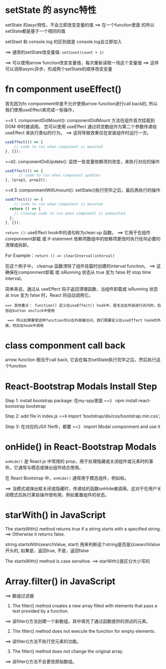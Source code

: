 # setState 的 async特性

setState 的asyc特性，不会立即改变变量的值 ==> 在一个function里面 的所以setState都是基于一个相同的值

setStaet 和 console.log 的区别就是 console.log会立即加入

==> 通常的setState改变量值: `setCount(count + 1) `

==> 可以使用arrow function改变变量值，每次重新读取一场这个变量值 ==> 这样可以消除async异步，形成两个setState的顺序改变变量

# fn componment useEffect()

首先因为fn componment中是不允许使用arrow function进行call back的, 所以我们使用useEffect来完成一些操作，

==》 1. componentDidMount(): componentDidMount 方法在组件首次挂载到 DOM 中时被调用。 您可以使用 useEffect 通过将空数组作为第二个参数传递给 useEffect 来执行类似的行为。 
  ==> 这将导致效果仅在安装组件时运行一次。
 
```React.js
useEffect(() => {
    // code to run when component is mounted
}, []);
```

==》2. componentDidUpdate(): 监控一些变量依赖项的改变，来执行对应的操作

```React.js
useEffect(() => {
      // code to run when component updates
}, [prop1, prop2]);
```
    
==》 3. componmentWillUmount(): setState()执行完毕之后，最后再执行的操作

```React.js
useEffect(() => {
    // code to run when component is mounted
  return () => {
    // cleanup code to run when component is unmounted
  };
}, []);
```
`return ()`: useEffect hook中的语句称为clean up 函数。 ==> 它用于在组件componment卸载 或 if-statement 依赖项数组中的依赖项更改时执行任何必要的清理或拆卸。

For Example：`return () => clearInterval(interval)`

在这个例子中， cleanup 函数清除了组件挂载时创建的interval function。 ==> 这确保在componment卸载 或  isRunning 状态从 true 变为 false 时 stop time interval。

简单来说，通过从 useEffect 钩子返回清理函数，当组件卸载或 isRunning 状态从 true 变为 false 时，React 将自动调用它。
    
```    
==> 其他重点： function() 定义在useEffect() hook中，是无法在外部进行访问的，包括在button onclick中使用
  
 ==> 所以如果要使这种function可以在外部被访问，我们需要定义在useEffect hook的外面，然后在hook中调用
```
 
# class componment call back

arrow function 相当于call back, 它会在每次setState执行完毕之后，然后执行这个function

# React-Bootstrap Modals Install Step
  Step 1: install bootstrap package: 在my-app里面 ==》 npm install react-bootstrap bootstrap
	
  Step 2: add file in index.js ==》 import 'bootstrap/dis/css/bootstrap.min.css';
  
  Step 3: 在对应的JSX file中，都要 ==》 import Modal componment and use it 
  
# onHide() in React-Bootstrap Modals
`onHide()` 是 React.js 中常用的 prop，用于处理隐藏或关闭组件或元素时的事件。它通常与模态或弹出组件结合使用。

在 React Bootstrap 中，`onHide()` 通常用于模态组件，例如<Modal>和<Popover>。

==> 当模式或弹出框关闭或隐藏时，传递给的函数onHide被调用。这对于在用户关闭模式后执行某些操作很有用，例如重置组件的状态。

# starWith() in JavaScript
The startsWith() method returns true if a string starts with a specified string.
==> Otherwise it returns false.

string.startsWith(searchValue, start) 用来判断这个string是否是以searchValue开头的, 如果是，返回true, 不是，返回false

The startsWith() method is case sensitive. ==> starWith()是区分大小写的
	
# Array.filter() in JavaScript
==> 数组过滤器

1. The filter() method creates a new array filled with elements that pass a test provided by a function.

==> 该filter()方法创建一个新数组，其中填充了通过函数提供的测试的元素。

2. The filter() method does not execute the function for empty elements.
	
==> 该filter()方法不执行空元素的功能。
	
3. The filter() method does not change the original array.

==> 该filter()方法不会更改原始数组。
